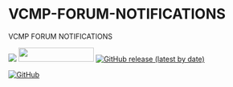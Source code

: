 # VCMP-FORUM-NOTIFICATIONS
VCMP FORUM NOTIFICATIONS

<img src="https://i.imgur.com/8cMnv6v.jpg">
<a href="https://github.com/MEGAMINDMK/VCMP-FORUM-NOTIFICATIONS/releases/latest/download/vcmpforum.apk"><img src="https://img.shields.io/github/downloads/MEGAMINDMK/VCMP-FORUM-NOTIFICATIONS/total.svg?style=flat-square" width="150" height="28"></a>
<a href="https://github.com/MEGAMINDMK/VCMP-FORUM-NOTIFICATIONS/releases/latest"><img alt="GitHub release (latest by date)" src="https://img.shields.io/github/v/release/MEGAMINDMK/VCMP-FORUM-NOTIFICATIONS?color=tuquoise&label=LATEST&logo=github&logoColor=white&style=for-the-badge"></a>

<a href='https://github.com/shivamkapasia0' target="_blank"><img alt='GitHub' src='https://img.shields.io/badge/github-100000?style=for-the-badge&logo=GitHub&logoColor=white&labelColor=black&color=black'/></a>

